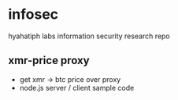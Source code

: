 # infosec
hyahatiph labs information security research repo

## xmr-price proxy
* get xmr -> btc price over proxy
* node.js server / client sample code